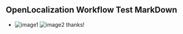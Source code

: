 ## OpenLocalization Workflow Test MarkDown
* ![image1](.\a0667c28-f10f-4a19-855b-6b5832474849.PNG)   ![image2](.\4c26160d-6e03-4786-8699-aedb809806eb.png) 
thanks!
